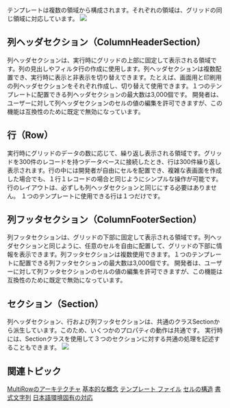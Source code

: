 テンプレートは複数の領域から構成されます。それぞれの領域は、グリッドの同じ領域に対応しています。
![](/DOCUMENT_SITE_LINK_PREFIX_HERE/document-site-files/images/f148c511-6e98-4b55-9904-150a375d5825/images/userguide/architecture_template_01.png)

## 列ヘッダセクション（ColumnHeaderSection）

列ヘッダセクションは、実行時にグリッドの上部に固定して表示される領域です。列の見出しやフィルタ行の作成に使用します。列ヘッダセクションは複数配置でき、実行時に表示と非表示を切り替えできます。たとえば、画面用と印刷用の列ヘッダセクションをそれぞれ作成し、切り替えて使用できます。１つのテンプレートに配置できる列ヘッダセクションの最大数は3,000個です。
開発者は、ユーザーに対して列ヘッダセクションのセルの値の編集を許可できますが、この機能は互換性のために既定で無効になっています。

## 行（Row）

実行時にグリッドのデータの数に応じて、繰り返し表示される領域です。グリッドを300件のレコードを持つデータベースに接続したとき、行は300件繰り返し表示されます。行の中には開発者が自由にセルを配置でき、複雑な表画面を作成した場合でも、１行１レコードの場合と同じようにシンプルな操作が可能です。行のレイアウトは、必ずしも列ヘッダセクションと同じにする必要はありません。
１つのテンプレートに使用できる行は１つだけです。

## 列フッタセクション（ColumnFooterSection）

列フッタセクションは、グリッドの下部に固定して表示される領域です。列ヘッダセクションと同じように、任意のセルを自由に配置して、グリッドの下部に情報を表示できます。列フッタセクションは複数使用できます。１つのテンプレートに配置できる列フッタセクションの最大数は3,000個です。
開発者は、ユーザーに対して列フッタセクションのセルの値の編集を許可できますが、この機能は互換性のために既定で無効になっています。

## セクション（Section）

列ヘッダセクション、行および列フッタセクションは、共通のクラスSectionから派生しています。このため、いくつかのプロパティの動作は共通です。
実行時には、Sectionクラスを使用して３つのセクションに対する共通の処理を記述することもできます。
![](/DOCUMENT_SITE_LINK_PREFIX_HERE/document-site-files/images/f148c511-6e98-4b55-9904-150a375d5825/images/userguide/architecture_template_02.png)

## 関連トピック

[MultiRowのアーキテクチャ](gcdocsite__documentlink?toc-item-id=56965dab-d6cc-47fc-99fe-d91b89d5a68b)
[基本的な概念](gcdocsite__documentlink?toc-item-id=16f883de-1a34-4c65-a48a-54975c8e3f1d)
[テンプレート ファイル](gcdocsite__documentlink?toc-item-id=ce4d580a-53b6-41d6-90e6-24d7ca29d7cc)
[セルの構造](gcdocsite__documentlink?toc-item-id=2ae7e727-907d-49d4-a70d-4f401899ff41)
[書式文字列](gcdocsite__documentlink?toc-item-id=6e2489d4-8b06-4f4c-9469-4603ae386ed1)
[日本語環境固有の対応](gcdocsite__documentlink?toc-item-id=05924354-cd16-4f19-b351-374d4fa67db1)